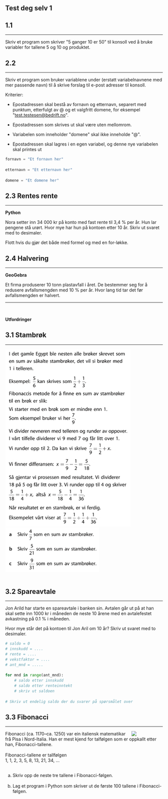 ## Test deg selv 1

## 1.1

---

Skriv et program som skriver "5 ganger 10 er 50" til konsoll ved å bruke variabler for tallene 5 og 10 og produktet.

## 2.2

---

Skriv et program som bruker variablene under (erstatt variabelnavnene med mer passende navn) til å skrive forslag til e-post adresser til konsoll.

Kriterier:

- Epostadressen skal bestå av fornavn og etternavn, separert med punktum, etterfulgt av @ og et valgfritt domene, for eksempel "test.testesen@bedrift.no".

- Epostadressen som skrives ut skal være uten mellomrom.

- Variabelen som inneholder "domene" skal ikke inneholde "@".

- Epostadressen skal lagres i en egen variabel, og denne nye variabelen skal printes ut

```Python
fornavn = "Et fornavn her"

etternavn = "Et etternavn her"

domene = "Et domene her"
```

## 2.3 Rentes rente

---

**Python**

Nora setter inn 34 000 kr på konto med fast rente til 3,4 % per år. Hun lar pengene stå urørt. Hvor mye har hun på kontoen etter 10 år. Skriv ut svaret med to desimaler.

Flott hvis du gjør det både med formel og med en for-løkke.

## 2.4 Halvering

---

**GeoGebra**

Et firma produserer 10 tonn plastavfall i året. De bestemmer seg for å redusere avfallsmengden med 10 % per år. Hvor lang tid tar det før avfallsmengden er halvert.

---

<br>

**Utfordringer**

## 3.1 Stambrøk

---

<img src="img/egypt.png" width="400px">

<img src="img/egypt_oppgaver.png" width="300px">

<br>
<br>

## 3.2 Spareavtale

---

Jon Arild har starte en spareavtale i banken sin. Avtalen går ut på at han skal sette inn 1000 kr i måneden de neste 10 årene med en avtalefestet avkastning på 0.1 % i måneden.

Hvor mye står det på kontoen til Jon Aril om 10 år? Skriv ut svaret med to desimaler.

```Python
# saldo = 0
# innskudd = ....
# rente = ....
# vekstfaktor = ....
# ant_mnd = .....

for mnd in range(ant_mnd):
    # saldo etter innskudd
    # saldo etter renteinntekt
    # skriv ut saldoen

# Skriv ut endelig saldo der du svarer på spørsmålet over
```

## 3.3 Fibonacci

---

<img src="https://upload.wikimedia.org/wikipedia/commons/a/a2/Fibonacci.jpg" width="100px" style="float:right">
Fibonacci (ca. 1170–ca. 1250) var ein italiensk matematikar frå Pisa i Nord-Italia. Han er mest kjend for talfølgen som er oppkallt etter han, Fibonacci-tallene.
<br><br>
Fibonacci-tallene er tallfølgen <br>
1, 1, 2, 3, 5, 8, 13, 21, 34, ...
<br><br>

<ol type="a">
    <li>Skriv opp de neste tre tallene i Fibonacci-følgen.<br><br>
    <li>Lag et program i Python som skriver ut de første 100 tallene i Fibonacci-følgen.</li>
</ol>
<br>
